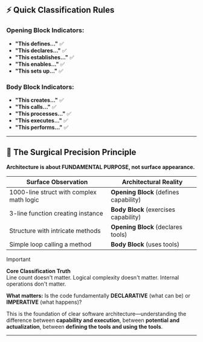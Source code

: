 ## ⚡ Quick Classification Rules

### Opening Block Indicators:
- **"This defines..."** ✅
- **"This declares..."** ✅  
- **"This establishes..."** ✅
- **"This enables..."** ✅
- **"This sets up..."** ✅

### Body Block Indicators:
- **"This creates..."** ✅
- **"This calls..."** ✅
- **"This processes..."** ✅
- **"This executes..."** ✅
- **"This performs..."** ✅

---

## 🔬 The Surgical Precision Principle

**Architecture is about FUNDAMENTAL PURPOSE, not surface appearance.**

| **Surface Observation**                  | **Architectural Reality**              |
| ---------------------------------------- | -------------------------------------- |
| 1000-line struct with complex math logic | **Opening Block** (defines capability) |
| 3-line function creating instance        | **Body Block** (exercises capability)  |
| Structure with intricate methods         | **Opening Block** (declares tools)     |
| Simple loop calling a method             | **Body Block** (uses tools)            |

> [!IMPORTANT]
> **Core Classification Truth**  
> Line count doesn't matter. Logical complexity doesn't matter. Internal operations don't matter.  
>  
> **What matters:** Is the code fundamentally **DECLARATIVE** (what can be) or **IMPERATIVE** (what happens)?  
>  
> This is the foundation of clear software architecture—understanding the difference between **capability and execution**, between **potential and actualization**, between **defining the tools and using the tools**.

---

